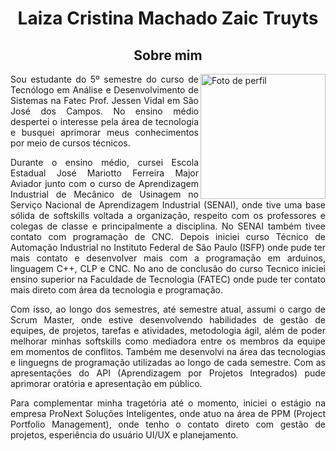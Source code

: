<Div align="center" >

# Laiza Cristina Machado Zaic Truyts

## Sobre mim

</Div>

<Div align="justify" >

<img align="right" src="https://github.com/LaizaCristina/Portifolio-TG/blob/main/images/MTXX_MR20240208_204826415.jpg" alt="Foto de perfil" width="200"/>
Sou estudante do 5º semestre do curso de Tecnólogo em Análise e Desenvolvimento de Sistemas na Fatec Prof. Jessen Vidal em São José dos Campos. No ensino médio despertei o interesse pela área de tecnologia e busquei aprimorar meus conhecimentos por meio de cursos técnicos. 

Durante o ensino médio, cursei Escola Estadual José Mariotto Ferreira Major Aviador junto com o curso de Aprendizagem Industrial de Mecânico de Usinagem no Serviço Nacional de Aprendizagem Industrial (SENAI), onde tive uma base sólida de softskills voltada a organização, respeito com os professores e colegas de classe e principalmente a disciplina. No SENAI também tivee contato com programação de CNC. Depois iniciei curso Técnico de Automação Industrial no Instituto Federal de São Paulo (ISFP) onde pude ter mais contato e desenvolver mais com a programação em arduinos, linguagem C++, CLP e CNC. 
No ano de conclusão do curso Tecnico iniciei ensino superior na Faculdade de Tecnologia (FATEC) onde pude ter contato mais direto com área da tecnologia e programação.

Com isso, ao longo dos semestres, até semestre atual, assumi o cargo de Scrum Master, onde estive desenvolvendo habilidades de gestão de equipes, de projetos, tarefas e atividades, metodologia ágil, além de poder melhorar minhas softskills como mediadora entre os membros da equipe em momentos de conflitos. Também me desenvolvi na área das tecnologias e linguegns de programação utilizadas ao longo de cada semestre. Com as apresentações do API (Aprendizagem por Projetos Integrados) pude aprimorar oratória e apresentação em público.

Para complementar minha tragetória até o momento, iniciei o estágio na empresa ProNext Soluções Inteligentes, onde atuo na área de PPM (Project Portfolio Management), onde tenho o contato direto com gestão de projetos, esperiência do usuário UI/UX e planejamento.
